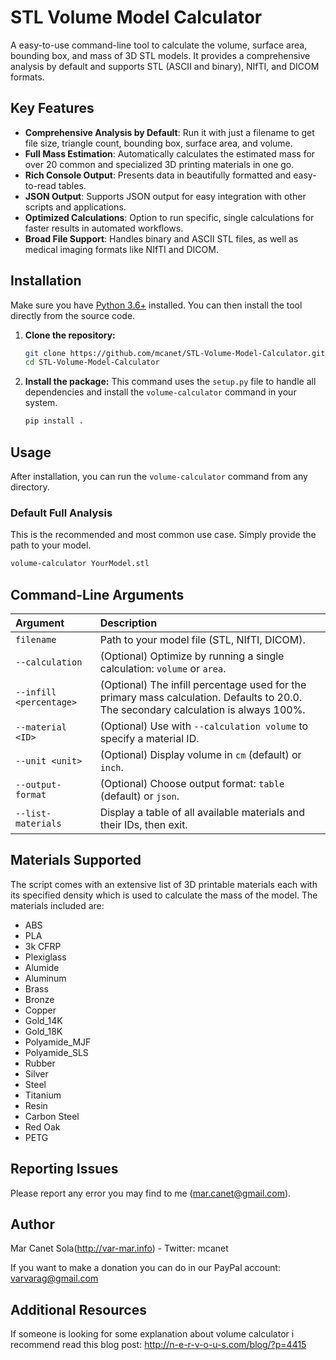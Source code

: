 # STL Volume Model Calculator

A easy-to-use command-line tool to calculate the volume, surface area, bounding box, and mass of 3D STL models. It provides a comprehensive analysis by default and supports STL (ASCII and binary), NIfTI, and DICOM formats.

## Key Features

-   **Comprehensive Analysis by Default**: Run it with just a filename to get file size, triangle count, bounding box, surface area, and volume.
-   **Full Mass Estimation**: Automatically calculates the estimated mass for over 20 common and specialized 3D printing materials in one go.
-   **Rich Console Output**: Presents data in beautifully formatted and easy-to-read tables.
-   **JSON Output**: Supports JSON output for easy integration with other scripts and applications.
-   **Optimized Calculations**: Option to run specific, single calculations for faster results in automated workflows.
-   **Broad File Support**: Handles binary and ASCII STL files, as well as medical imaging formats like NIfTI and DICOM.

## Installation

Make sure you have [Python 3.6+](https://www.python.org/) installed. You can then install the tool directly from the source code.

1.  **Clone the repository:**
    ```bash
    git clone https://github.com/mcanet/STL-Volume-Model-Calculator.git
    cd STL-Volume-Model-Calculator
    ```
2.  **Install the package:**
    This command uses the `setup.py` file to handle all dependencies and install the `volume-calculator` command in your system.
    ```bash
    pip install .
    ```

## Usage

After installation, you can run the `volume-calculator` command from any directory.

### Default Full Analysis

This is the recommended and most common use case. Simply provide the path to your model.

```bash
volume-calculator YourModel.stl
```

## Command-Line Arguments

| Argument | Description |
| :--- | :--- |
| `filename` | Path to your model file (STL, NIfTI, DICOM). |
| `--calculation` | (Optional) Optimize by running a single calculation: `volume` or `area`. |
| `--infill <percentage>` | (Optional) The infill percentage used for the primary mass calculation. Defaults to 20.0. The secondary calculation is always 100%. |
| `--material <ID>` | (Optional) Use with `--calculation volume` to specify a material ID. |
| `--unit <unit>` | (Optional) Display volume in `cm` (default) or `inch`. |
| `--output-format` | (Optional) Choose output format: `table` (default) or `json`. |
| `--list-materials` | Display a table of all available materials and their IDs, then exit. |

## Materials Supported

The script comes with an extensive list of 3D printable materials each with its specified density which is used to calculate the mass of the model. The materials included are:
- ABS
- PLA
- 3k CFRP
- Plexiglass
- Alumide
- Aluminum
- Brass
- Bronze
- Copper
- Gold_14K
- Gold_18K
- Polyamide_MJF
- Polyamide_SLS
- Rubber
- Silver
- Steel
- Titanium
- Resin
- Carbon Steel
- Red Oak
- PETG

## Reporting Issues
Please report any error you may find to me (mar.canet@gmail.com).

## Author
Mar Canet Sola(http://var-mar.info) - Twitter: mcanet

If you want to make a donation you can do in our PayPal account: varvarag@gmail.com

## Additional Resources

If someone is looking for some explanation about volume calculator i recommend read this blog post: http://n-e-r-v-o-u-s.com/blog/?p=4415


